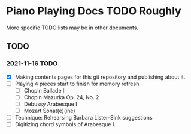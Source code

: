 Piano Playing Docs TODO Roughly
===============================

More specific TODO lists may be in other documents.

TODO
----

### 2021-11-16 TODO

- [x] Making contents pages for this git repository and publishing about it.
- [ ] Playing 4 pieces start to finish for memory refresh
    - [ ] Chopin Ballade II
    - [ ] Chopin Mazurka Op. 24, No. 2
    - [ ] Debussy Arabesque I
    - [ ] Mozart Sonat(e)(ine)
- [ ] Technique: Rehearsing Barbara Lister-Sink suggestions
- [ ] Digitizing chord symbols of Arabesque I.